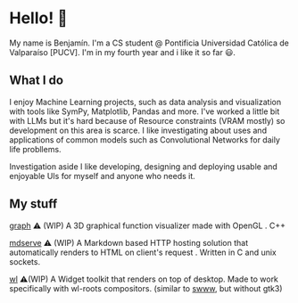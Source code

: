 # Hello! 👋
My name is Benjamín. I'm a CS student @ Pontificia Universidad Católica de Valparaíso [PUCV].
I'm in my fourth year and i like it so far 😃.

## What I do


I enjoy Machine Learning projects, such as data analysis and visualization with tools like SymPy, Matplotlib, Pandas and more. I've worked a little bit with LLMs but it's hard because of Resource constraints (VRAM mostly) so development on this area is scarce. I like investigating about uses and applications of common models such as Convolutional Networks for daily life probllems.

Investigation aside I like developing, designing and deploying usable and enjoyable UIs for myself and anyone who needs it.  

## My stuff
[graph](https://github.com/cykrr/graph2) ⚠️ (WIP) A 3D graphical function visualizer made with OpenGL . C++

[mdserve](https://github.com/cykrr/mdserve) ⚠️ (WIP) A Markdown based HTTP hosting solution that automatically renders to HTML on client's request . Written in C and unix sockets.

[wl](https://github.com/cykrr/wl) ⚠️(WIP) A Widget toolkit that renders on top of desktop. Made to work specifically with wl-roots compositors. (similar to [swww](https://github.com/elkowar/eww), but without gtk3)

